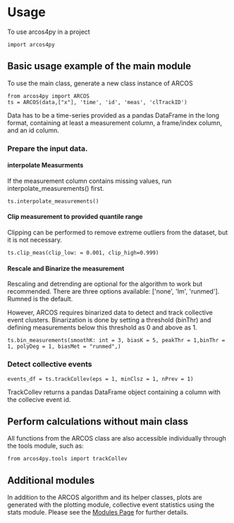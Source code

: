 # Usage

To use arcos4py in a project

```
import arcos4py
```

## Basic usage example of the main module

To use the main class, generate a new class instance of ARCOS

```
from arcos4py import ARCOS
ts = ARCOS(data,["x"], 'time', 'id', 'meas', 'clTrackID')
```
Data has to be a time-series provided as a pandas DataFrame in the long format, containing at least a measurement column, a frame/index column, and an id column.

### Prepare the input data.

#### interpolate Measurments
If the measurement column contains missing values, run interpolate_measurements() first.

```
ts.interpolate_measurements()

```

#### Clip measurement to provided quantile range

Clipping can be performed to remove extreme outliers from the dataset, but it is not necessary.

```
ts.clip_meas(clip_low: = 0.001, clip_high=0.999)
```

#### Rescale and Binarize the measurement

Rescaling and detrending are optional for the algorithm to work but recommended. There are three options available: ['none', 'lm', 'runmed']. Rumned is the default.

However, ARCOS requires binarized data to detect and track collective event clusters. Binarization is done by setting a threshold (binThr) and defining measurements below this threshold as 0 and above as 1.

```
ts.bin_measurements(smoothK: int = 3, biasK = 5, peakThr = 1,binThr = 1, polyDeg = 1, biasMet = "runmed",)

```

### Detect collective events

```
events_df = ts.trackCollev(eps = 1, minClsz = 1, nPrev = 1)

```

TrackCollev returns a pandas DataFrame object containing a column with the collecive event id.

## Perform calculations without main class

All functions from the ARCOS class are also accessible individually through the tools module, such as:

```
from arcos4py.tools import trackCollev

```

## Additional modules

In addition to the ARCOS algorithm and its helper classes, plots are generated with the plotting module, collective event statistics using the stats module.
Please see the [Modules Page](api.md) for further details.
